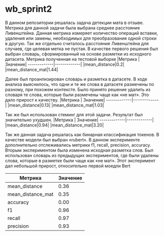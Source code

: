 # wb_sprint2

В данном репозитории решалась задача детекции мата в отзыве. Метрика для данной задачи была выбрана среднее расстояние Ливенштейна. Данная метрика измеряет количество операций вставки, удаления или замены, необходимых для преобразования одной строки в другую. Так же отдельно считалось расстояние Ливенштейна для случаев, где целевая метка не пустая. В качестве первого решения был выбран словарь, сформированный на основе разметки из исходного датасета. 
Метрика полученная на тестовой выборке
|Метрика | Значение|
-------------|-------------|
|mean_distance|0.2|
|mean_distance_mat|1.44|

Далее был проанлизирован словарь и разметка в датасете. В ходе анализа выяснилось, что одни и те же слова в датасете размечены по разному, при похожем контексте. Было принято решение удалить из словаря те слова, которые были размечены чаще как «не мат». Это дало прирост к качеству. 
|Метрика | Значение|
-------------|-------------|
|mean_distance|0.13|
|mean_distance_mat|1.03|

Так же был использован стеминг для этой задачи. Результат был значительно ухудшен.
|Метрика | Значение|
-------------|-------------|
|mean_distance|0.94|
|mean_distance_mat|3.20|


Так же данная задача решалась как бинарная классификация токенов. В качестве модели был выбран «rubert». В данном эксперименте дополнительно отслеживались метрики f1, recall, precision, accuracy. Вторым экспериментом была изменена исходная разметка слов. Был использован словарь из предыдущих экспериментов, где были удалены слова, которые в разметке были чаще как «не мат». Этот эксперимент дал небольшой прирост, относительно первой моедли Bert

|Метрика | Значение|
-------------|-------------|
|mean_distance|0.36|
|mean_distance_mat|0.35|
|accuracy|0.00|
|f1|0.96|
|recall|0.97|
|precision|0.93|


